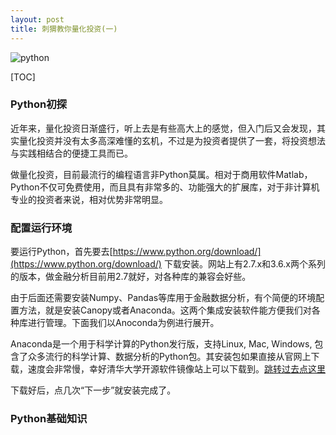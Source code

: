 ```yaml
---
layout: post
title: 刺猬教你量化投资(一)
---
```


![python](https://timgsa.baidu.com/timg?image&quality=80&size=b9999_10000&sec=1505928760070&di=aae426e9965e0a6b599984935ce7adf0&imgtype=0&src=http%3A%2F%2Fediterupload.eepw.com.cn%2F201411%2F48601416902987.jpg "learning python")  

[TOC]

### Python初探
近年来，量化投资日渐盛行，听上去是有些高大上的感觉，但入门后又会发现，其实量化投资并没有太多高深难懂的玄机，不过是为投资者提供了一套，将投资想法与实践相结合的便捷工具而已。

做量化投资，目前最流行的编程语言非Python莫属。相对于商用软件Matlab，Python不仅可免费使用，而且具有非常多的、功能强大的扩展库，对于非计算机专业的投资者来说，相对优势非常明显。

### 配置运行环境

要运行Python，首先要去[https://www.python.org/download/](https://www.python.org/download/) 下载安装。网站上有2.7.x和3.6.x两个系列的版本，做金融分析目前用2.7就好，对各种库的兼容会好些。

由于后面还需要安装Numpy、Pandas等库用于金融数据分析，有个简便的环境配置方法，就是安装Canopy或者Anaconda。这两个集成安装软件能方便我们对各种库进行管理。下面我们以Anoconda为例进行展开。

Anaconda是一个用于科学计算的Python发行版，支持Linux, Mac, Windows, 包含了众多流行的科学计算、数据分析的Python包。其安装包如果直接从官网上下载，速度会非常慢，幸好清华大学开源软件镜像站上可以下载到。[跳转过去点这里](https://mirrors.tuna.tsinghua.edu.cn/anaconda/archive/)

下载好后，点几次“下一步”就安装完成了。

### Python基础知识
